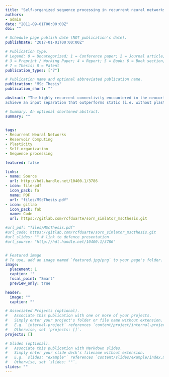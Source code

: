 ```yaml
---
title: "Self-organized sequence processing in recurrent neural networks with multiple interacting plasticity mechanisms"
authors:
- admin
date: "2011-09-01T00:00:00Z"
doi: ""

# Schedule page publish date (NOT publication's date).
publishDate: "2017-01-01T00:00:00Z"

# Publication type.
# Legend: 0 = Uncategorized; 1 = Conference paper; 2 = Journal article;
# 3 = Preprint / Working Paper; 4 = Report; 5 = Book; 6 = Book section;
# 7 = Thesis; 8 = Patent
publication_types: ["7"]

# Publication name and optional abbreviated publication name.
publication: "MSc Thesis"
publication_short: ""

abstract: "The highly recurrent connectivity encountered in the neocortical circuitry makes recurrent neural network (RNN) models highly suitable when investigating the computational properties of biologically inspired model neurodynamics. The recent reservoir computing (RC) models, an extension of the RNN paradigm, provide a framework for state-dependent computations, where information is encoded in the form of state-space trajectories, which is similar to recent findings in neurobiology. Over the past few years, several attempts have been made to endow these network models with adaptive mechanisms, capable of mimicking the various neural plasticity mechanisms known to exist in the brain and to play a fundamental role in shaping the dynamics and information processing capabilities of the underlying neural networks. In this thesis, we analyze the dynamic properties of a simple reservoir computer model, with self-organizing plasticity mechanisms operating concomitantly. We investigate how different combinations of three forms of biologically inspired adaptive mechanisms shape the reservoir’s dynamic properties and their effectiveness in acquiring an internal representation of structured symbol sequences. We demonstrate, replicating previous work, that only combined do these mechanisms allow the dynamic reservoir networks to
achieve an input separation that outperforms static (i.e. without plasticity) reservoir networks. We further assess how the symbol sequences are internally represented in different network settings. All reservoir networks are shown to reflect the input structure in their state dynamics, but plasticity is clearly beneficial by modifying network parameters, increasing the network’s ability to learn the temporal structure of the input sequences."

# Summary. An optional shortened abstract.
summary: ""
 

tags:
- Recurrent Neural Networks
- Reservoir Computing
- Plasticity
- Self-organization
- Sequence processing

featured: false

links:
- name: Source
  url: http://hdl.handle.net/10400.1/3786
- icon: file-pdf
  icon_pack: fa
  name: PDF
  url: "files/MScThesis.pdf"
- icon: gitlab
  icon_pack: fab
  name: Code
  url: https://gitlab.com/rcfduarte/sorn_simlator_mscthesis.git

#url_pdf: "files/MScThesis.pdf"
#url_code: https://gitlab.com/rcfduarte/sorn_simlator_mscthesis.git
#url_slides: "" # link to defence presentation
#url_source: "http://hdl.handle.net/10400.1/3786"


# Featured image
# To use, add an image named `featured.jpg/png` to your page's folder. 
image:
  placement: 1
  caption: ''
  focal_point: "Smart"
  preview_only: true

header:
  image: ""
  caption: ""

# Associated Projects (optional).
#   Associate this publication with one or more of your projects.
#   Simply enter your project's folder or file name without extension.
#   E.g. `internal-project` references `content/project/internal-project/index.md`.
#   Otherwise, set `projects: []`.
projects: []

# Slides (optional).
#   Associate this publication with Markdown slides.
#   Simply enter your slide deck's filename without extension.
#   E.g. `slides: "example"` references `content/slides/example/index.md`.
#   Otherwise, set `slides: ""`.
slides: ""
---
```


